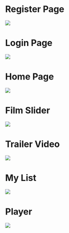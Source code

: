 <h1>Register Page</h1>
<img src="public/pagescreen/registerPage.png"/>

<h1>Login Page</h1>
<img src="public/pagescreen/loginPage.png"/>

<h1>Home Page</h1>
<img src="public/pagescreen/homePage.png"/>

<h1>Film Slider</h1>
<img src="public/pagescreen/filmSlider.png"/>

<h1>Trailer Video</h1>
<img src="public/pagescreen/trailer.png"/>

<h1>My List</h1>
<img src="public/pagescreen/myList.png"/>

<h1>Player</h1>
<img src="public/pagescreen/player.png"/>
